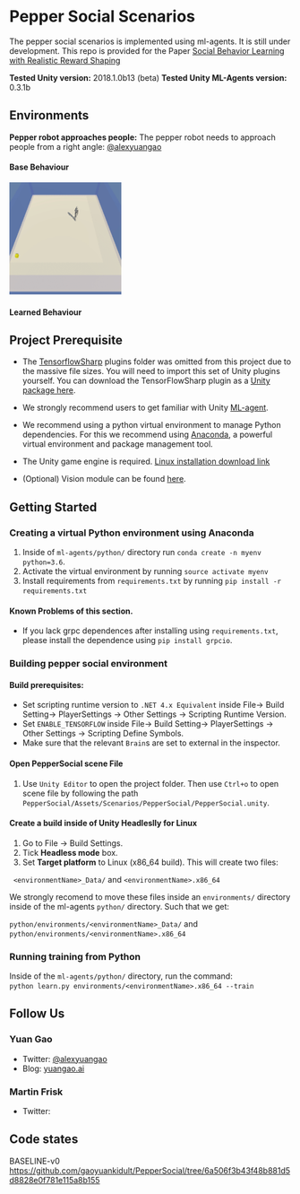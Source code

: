 # Pepper Social Scenarios
The pepper social scenarios is implemented using ml-agents. It is still under development. This repo is provided for the Paper [Social Behavior Learning with Realistic Reward Shaping]()

**Tested Unity version:** 2018.1.0b13 (beta)
**Tested Unity ML-Agents version:** 0.3.1b

## Environments
**Pepper robot approaches people:** The pepper robot needs to approach people from a right angle: 
[@alexyuangao](http://twitter.com/alexyuangao)

#### Base Behaviour
<img src="Screenshots/force-actions.gif" width="200" height="200" />

#### Learned Behaviour


## Project Prerequisite
* The [TensorflowSharp](https://github.com/Unity-Technologies/ml-agents/blob/master/docs/Background-TensorFlow.md#tensorflowsharp) plugins folder was omitted from this project due to the massive file sizes. You will need to import this set of Unity plugins yourself. You can download the TensorFlowSharp plugin as a [Unity package here](https://s3.amazonaws.com/unity-ml-agents/0.3/TFSharpPlugin.unitypackage).

* We strongly recommend users to get familiar with Unity [ML-agent](https://github.com/Danielhp95/ml-agents).

* We recommend using a python virtual environment to manage Python dependencies. For this we recommend using [Anaconda](https://www.anaconda.com/), a powerful virtual environment and package management tool. 

* The Unity game engine is required. [Linux installation download link](https://forum.unity.com/threads/unity-on-linux-release-notes-and-known-issues.350256/page-2)

* (Optional) Vision module can be found [here](https://github.com/mightypirate1/AutoEnc_House).

## Getting Started

### Creating a virtual Python environment using Anaconda

1. Inside of `ml-agents/python/` directory run `conda create -n myenv python=3.6`.
2. Activate the virtual environment by running `source activate myenv`
3. Install requirements from `requirements.txt` by running `pip install -r requirements.txt`

#### Known Problems of this section.
- If you lack grpc dependences after installing using `requirements.txt`, please install the dependence using `pip install grpcio`.

### Building pepper social environment

#### Build prerequisites:
+ Set scripting runtime version to `.NET 4.x Equivalent` inside File-> Build Setting-> PlayerSettings -> Other Settings -> Scripting Runtime Version.
+ Set `ENABLE_TENSORFLOW` inside File-> Build Setting-> PlayerSettings -> Other Settings -> Scripting Define Symbols.
+ Make sure that the relevant `Brain`s are set to external in the inspector.

#### Open PepperSocial scene File
1. Use `Unity Editor` to open the project folder. Then use `Ctrl+o` to open scene file by following the path `PepperSocial/Assets/Scenarios/PepperSocial/PepperSocial.unity`.

#### Create a build inside of Unity Headleslly for Linux
1. Go to File -> Build Settings.
2. Tick **Headless mode** box.
3. Set **Target platform** to Linux (x86_64 build).
This will create two files:

` <environmentName>_Data/` and `<environmentName>.x86_64`

We strongly recomend to move these files inside an `environments/` directory inside of the ml-agents `python/` directory. Such that we get:

`python/environments/<environmentName>_Data/` and `python/environments/<environmentName>.x86_64`

### Running training from Python
Inside of the `ml-agents/python/` directory, run the command:  
`python learn.py environments/<environmentName>.x86_64 --train`




## Follow Us
### Yuan Gao

* Twitter: [@alexyuangao](http://twitter.com/alexyuangao)
* Blog: [yuangao.ai](http://yuangao.ai)

### Martin Frisk

* Twitter: 

## Code states
BASELINE-v0 https://github.com/gaoyuankidult/PepperSocial/tree/6a506f3b43f48b881d5d8828e0f781e115a8b155
